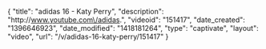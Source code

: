 {
    "title": "adidas 16 - Katy Perry",
    "description": "http:\/\/www.youtube.com\/adidas.",
    "videoid": "151417",
    "date_created": "1396646923",
    "date_modified": "1418181264",
    "type": "captivate",
    "layout": "video",
    "url": "\/v\/adidas-16-katy-perry\/151417"
}